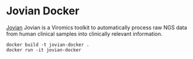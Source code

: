 # Jovian Docker

[Jovian](https://github.com/DennisSchmitz/Jovian) Jovian is a Viromics toolkit to automatically process raw NGS data from human clinical samples into clinically relevant information.

```
docker build -t jovian-docker .
docker run -it jovian-docker
```
